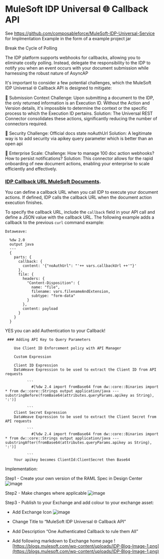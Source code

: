 # MuleSoft IDP Universal 🌐 Callback API

See https://github.com/composableforce/MuleSoft-IDP-Universal-Service for Implmentation Example in the form of a example project jar

Break the Cycle of Polling

The IDP platform supports webhooks for callbacks, allowing you to eliminate costly polling. Instead, delegate the responsibility to the IDP to notify you when an event occurs with your document submission while harnessing the robust nature of AsyncAP

It's important to consider a few potential challenges, which the MuleSoft IDP Universal 🌐 Callback API  is designed to mitigate:

📍 Submission Context
Challenge: Upon submitting a document to the IDP, the only returned information is an Execution ID. Without the Action and Version details, it's impossible to determine the context or the specific process to which the Execution ID pertains.	Solution: The Universal REST Connector consolidates these actions, significantly reducing the number of connectors required.

📍 Security
Challenge: Official docs state noAuthUrl	Solution: A legitimate way is to add security via apikey query parameter which is better than an open api 

📍 Enterprise Scale:
Challenge: How to manage 100 doc action webhooks? How to persist notifications?	Solution: This connector allows for the rapid onboarding of new document actions, enabling your enterprise to scale efficiently and effectively.

  ###  [IDP Callback URL MuleSoft Documents](https://docs.mulesoft.com/idp/automate-document-processing-with-the-idp-api#callback-url).

  You can define a callback URL when you call IDP to execute your document actions. If defined, IDP calls the callback URL when the document action execution finishes.

  To specify the callback URL, include the `callback` field in your API call and define a JSON value with the callback URL. The following example adds a callback to the previous `curl` command example:

    Dataweave:
  ```
    %dw 2.0
    output java
    ---
    {
      parts: {
        callback: {
          content: '{"noAuthUrl": "'++ vars.callbackUrl ++'"}'
        },
        file: {
          headers: {
            "Content-Disposition": {
              name: "file",
              filename: vars.filenameAndExtension,
              subtype: "form-data"
            }
          },
          content: payload
        }
      }
    }
  ```



YES you can add Authentication to your Callback!

     ### Adding API Key to Query Parameters

        Use Client ID Enforcement policy with API Manager

        Custom Expression

        Client ID Expression
        DataWeave Expression to be used to extract the Client ID from API requests

              ```
                #[%dw 2.4 import fromBase64 from dw::core::Binaries import * from dw::core::Strings output application/java --- substringBefore(fromBase64(attributes.queryParams.apikey as String), ':')]

              ```
        Client Secret Expression
        DataWeave Expression to be used to extract the Client Secret from API requests

              ```
                #[%dw 2.4 import fromBase64 from dw::core::Binaries import * from dw::core::Strings output application/java --- substringAfter(fromBase64(attributes.queryParams.apikey as String), ':')]

              ```
        Your apikey becomes ClientId:ClientSecret then Base64

 

Implementation: 

Step1 - Create your own version of the RAML Spec in Design Center
![image](https://github.com/user-attachments/assets/fa9f89be-202a-4ff8-b976-042c0680f12a)

Step2 - Make changes where applicable
![image](https://github.com/user-attachments/assets/513b7e56-a477-4a11-adcc-c618a78b56fb)

Step3 - Publish to your Exchange and add colour to your exchange asset:
  - Add Exchange Icon ![image](https://github.com/user-attachments/assets/a5edf91c-a30d-41ef-bcb0-1b82a30cd91a)

  - Change Title to “MuleSoft IDP Universal 🌐 Callback API”
  - Add Description “One Authenticated Callback to rule them All”
  - Add following markdown to Exchange home page
      ![https://blogs.mulesoft.com/wp-content/uploads/IDP-Blog-Image-1.png](https://blogs.mulesoft.com/wp-content/uploads/IDP-Blog-Image-1.png)

